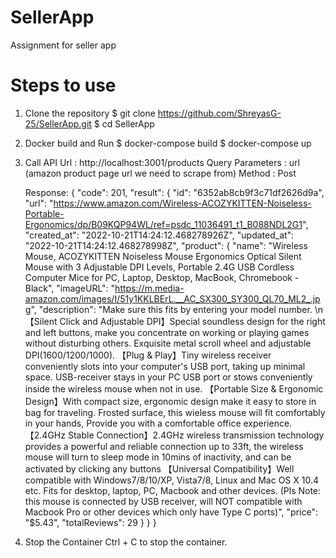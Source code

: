 # SellerApp
Assignment for seller app

# Steps to use
1. Clone the repository
   $ git clone https://github.com/ShreyasG-25/SellerApp.git
   $ cd SellerApp

2. Docker build and Run
   $ docker-compose build
   $ docker-compose up

3. Call API
   Url : http://localhost:3001/products
   Query Parameters : url (amazon product page url we need to scrape from)
   Method : Post

   Response: 
   {
	"code": 201,
	"result": {
		"id": "6352ab8cb9f3c71df2626d9a",
		"url": "https://www.amazon.com/Wireless-ACOZYKITTEN-Noiseless-Portable-Ergonomics/dp/B09KQP94WL/ref=psdc_11036491_t1_B088NDL2G1",
		"created_at": "2022-10-21T14:24:12.468278926Z",
		"updated_at": "2022-10-21T14:24:12.468278998Z",
		"product": {
			"name": "Wireless Mouse, ACOZYKITTEN Noiseless Mouse Ergonomics Optical Silent Mouse with 3 Adjustable DPI Levels, Portable 2.4G USB Cordless Computer Mice for PC, Laptop, Desktop, MacBook, Chromebook - Black",
			"imageURL": "https://m.media-amazon.com/images/I/51y1KKLBErL.__AC_SX300_SY300_QL70_ML2_.jpg",
			"description": "Make sure this fits by entering your model number. \n 【Silent Click and Adjustable DPI】Special soundless design for the right and left buttons, make you concentrate on working or playing games without disturbing others. Exquisite metal scroll wheel and adjustable DPI(1600/1200/1000).   【Plug & Play】Tiny wireless receiver conveniently slots into your computer's USB port, taking up minimal space. USB-receiver stays in your PC USB port or stows conveniently inside the wireless mouse when not in use.   【Portable Size & Ergonomic Design】With compact size, ergonomic design make it easy to store in bag for traveling. Frosted surface, this wieless mouse will fit comfortably in your hands, Provide you with a comfortable office experience.   【2.4GHz Stable Connection】2.4GHz wireless transmission technology provides a powerful and reliable connection up to 33ft, the wireless mouse will turn to sleep mode in 10mins of inactivity, and can be activated by clicking any buttons   【Universal Compatibility】Well compatible with Windows7/8/10/XP, Vista7/8, Linux and Mac OS X 10.4 etc. Fits for desktop, laptop, PC, Macbook and other devices. (Pls Note: this mouse is connected by USB receiver, will NOT compatible with Macbook Pro or other devices which only have Type C ports)",
			"price": "$5.43",
			"totalReviews": 29
		}
	}
}


3. Stop the Container
   Ctrl + C to stop the container.
